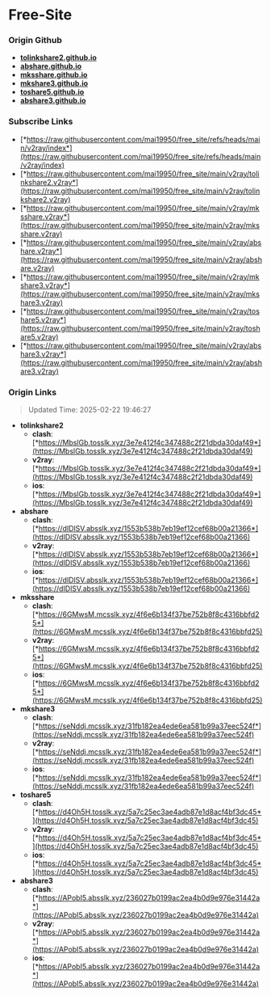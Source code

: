 # Free-Site

### Origin Github

- [**tolinkshare2.github.io**](https://github.com/tolinkshare2/tolinkshare2.github.io)
- [**abshare.github.io**](https://github.com/abshare/abshare.github.io)
- [**mksshare.github.io**](https://github.com/mksshare/mksshare.github.io)
- [**mkshare3.github.io**](https://github.com/mkshare3/mkshare3.github.io)
- [**toshare5.github.io**](https://github.com/toshare5/toshare5.github.io)
- [**abshare3.github.io**](https://github.com/abshare3/abshare3.github.io)

### Subscribe Links

- [*https://raw.githubusercontent.com/mai19950/free_site/refs/heads/main/v2ray/index*](https://raw.githubusercontent.com/mai19950/free_site/refs/heads/main/v2ray/index)
- [*https://raw.githubusercontent.com/mai19950/free_site/main/v2ray/tolinkshare2.v2ray*](https://raw.githubusercontent.com/mai19950/free_site/main/v2ray/tolinkshare2.v2ray)
- [*https://raw.githubusercontent.com/mai19950/free_site/main/v2ray/mksshare.v2ray*](https://raw.githubusercontent.com/mai19950/free_site/main/v2ray/mksshare.v2ray)
- [*https://raw.githubusercontent.com/mai19950/free_site/main/v2ray/abshare.v2ray*](https://raw.githubusercontent.com/mai19950/free_site/main/v2ray/abshare.v2ray)
- [*https://raw.githubusercontent.com/mai19950/free_site/main/v2ray/mkshare3.v2ray*](https://raw.githubusercontent.com/mai19950/free_site/main/v2ray/mkshare3.v2ray)
- [*https://raw.githubusercontent.com/mai19950/free_site/main/v2ray/toshare5.v2ray*](https://raw.githubusercontent.com/mai19950/free_site/main/v2ray/toshare5.v2ray)
- [*https://raw.githubusercontent.com/mai19950/free_site/main/v2ray/abshare3.v2ray*](https://raw.githubusercontent.com/mai19950/free_site/main/v2ray/abshare3.v2ray)

### Origin Links

> Updated Time: 2025-02-22 19:46:27

- **tolinkshare2**
  - **clash**: [*https://MbslGb.tosslk.xyz/3e7e412f4c347488c2f21dbda30daf49*](https://MbslGb.tosslk.xyz/3e7e412f4c347488c2f21dbda30daf49)
  - **v2ray**: [*https://MbslGb.tosslk.xyz/3e7e412f4c347488c2f21dbda30daf49*](https://MbslGb.tosslk.xyz/3e7e412f4c347488c2f21dbda30daf49)
  - **ios**: [*https://MbslGb.tosslk.xyz/3e7e412f4c347488c2f21dbda30daf49*](https://MbslGb.tosslk.xyz/3e7e412f4c347488c2f21dbda30daf49)
- **abshare**
  - **clash**: [*https://dIDlSV.absslk.xyz/1553b538b7eb19ef12cef68b00a21366*](https://dIDlSV.absslk.xyz/1553b538b7eb19ef12cef68b00a21366)
  - **v2ray**: [*https://dIDlSV.absslk.xyz/1553b538b7eb19ef12cef68b00a21366*](https://dIDlSV.absslk.xyz/1553b538b7eb19ef12cef68b00a21366)
  - **ios**: [*https://dIDlSV.absslk.xyz/1553b538b7eb19ef12cef68b00a21366*](https://dIDlSV.absslk.xyz/1553b538b7eb19ef12cef68b00a21366)
- **mksshare**
  - **clash**: [*https://6GMwsM.mcsslk.xyz/4f6e6b134f37be752b8f8c4316bbfd25*](https://6GMwsM.mcsslk.xyz/4f6e6b134f37be752b8f8c4316bbfd25)
  - **v2ray**: [*https://6GMwsM.mcsslk.xyz/4f6e6b134f37be752b8f8c4316bbfd25*](https://6GMwsM.mcsslk.xyz/4f6e6b134f37be752b8f8c4316bbfd25)
  - **ios**: [*https://6GMwsM.mcsslk.xyz/4f6e6b134f37be752b8f8c4316bbfd25*](https://6GMwsM.mcsslk.xyz/4f6e6b134f37be752b8f8c4316bbfd25)
- **mkshare3**
  - **clash**: [*https://seNddj.mcsslk.xyz/31fb182ea4ede6ea581b99a37eec524f*](https://seNddj.mcsslk.xyz/31fb182ea4ede6ea581b99a37eec524f)
  - **v2ray**: [*https://seNddj.mcsslk.xyz/31fb182ea4ede6ea581b99a37eec524f*](https://seNddj.mcsslk.xyz/31fb182ea4ede6ea581b99a37eec524f)
  - **ios**: [*https://seNddj.mcsslk.xyz/31fb182ea4ede6ea581b99a37eec524f*](https://seNddj.mcsslk.xyz/31fb182ea4ede6ea581b99a37eec524f)
- **toshare5**
  - **clash**: [*https://d4Oh5H.tosslk.xyz/5a7c25ec3ae4adb87e1d8acf4bf3dc45*](https://d4Oh5H.tosslk.xyz/5a7c25ec3ae4adb87e1d8acf4bf3dc45)
  - **v2ray**: [*https://d4Oh5H.tosslk.xyz/5a7c25ec3ae4adb87e1d8acf4bf3dc45*](https://d4Oh5H.tosslk.xyz/5a7c25ec3ae4adb87e1d8acf4bf3dc45)
  - **ios**: [*https://d4Oh5H.tosslk.xyz/5a7c25ec3ae4adb87e1d8acf4bf3dc45*](https://d4Oh5H.tosslk.xyz/5a7c25ec3ae4adb87e1d8acf4bf3dc45)
- **abshare3**
  - **clash**: [*https://APobI5.absslk.xyz/236027b0199ac2ea4b0d9e976e31442a*](https://APobI5.absslk.xyz/236027b0199ac2ea4b0d9e976e31442a)
  - **v2ray**: [*https://APobI5.absslk.xyz/236027b0199ac2ea4b0d9e976e31442a*](https://APobI5.absslk.xyz/236027b0199ac2ea4b0d9e976e31442a)
  - **ios**: [*https://APobI5.absslk.xyz/236027b0199ac2ea4b0d9e976e31442a*](https://APobI5.absslk.xyz/236027b0199ac2ea4b0d9e976e31442a)
